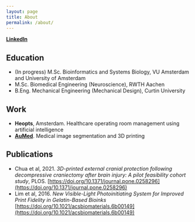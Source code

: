 ```yaml
---
layout: page
title: About
permalink: /about/
---
```


**[LinkedIn](www.linkedin.com/in/catherinechia)**

## Education
- (In progress) M.Sc. Bioinformatics and Systems Biology, VU Amsterdam and University of Amsterdam
- M.Sc. Biomedical Engineering (Neuroscience), RWTH Aachen
- B.Eng. Mechanical Engineering (Mechanical Design), Curtin University


## Work
- **Heopts**, Amsterdam. Healthcare operating room management using artificial intelligence 
- **[AuMed](https://au-med.com)**. Medical image segmentation and 3D printing


## Publications
- Chua et al, 2021. *3D-printed external cranial protection following decompressive craniectomy after brain injury: A pilot feasibility cohort study*, PLOS. [https://doi.org/10.1371/journal.pone.0258296](https://doi.org/10.1371/journal.pone.0258296)
- Lim et al, 2016. *New Visible-Light Photoinitiating System for Improved Print Fidelity in Gelatin-Based Bioinks* [https://doi.org/10.1021/acsbiomaterials.6b00149](https://doi.org/10.1021/acsbiomaterials.6b00149)